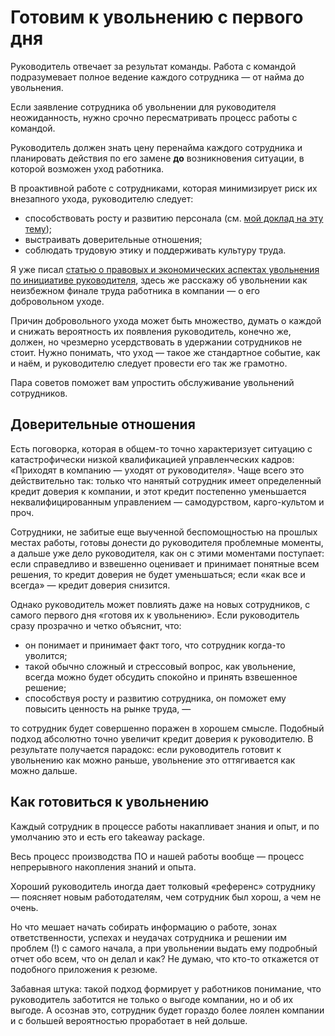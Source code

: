 # Готовим к увольнению с первого дня

Руководитель отвечает за результат команды. Работа с командой подразумевает полное ведение каждого сотрудника — от найма до увольнения.

Если заявление сотрудника об увольнении для руководителя неожиданность, нужно срочно пересматривать процесс работы с командой.

Руководитель должен знать цену перенайма каждого сотрудника и планировать действия по его замене **до** возникновения ситуации, в которой возможен уход работника.

В проактивной работе с сотрудниками, которая минимизирует риск их внезапного ухода, руководителю следует:
- способствовать росту и развитию персонала (см. [мой доклад на эту тему](https://www.youtube.com/watch?v=nai9K0tFCcw));
- выстраивать доверительные отношения;
- соблюдать трудовую этику и поддерживать культуру труда.

Я уже писал [статью о правовых и экономических аспектах увольнения по инициативе руководителя](firing_law.md), здесь же расскажу об увольнении как неизбежном финале труда работника в компании — о его добровольном уходе.

Причин добровольного ухода может быть множество, думать о каждой и снижать вероятность их появления руководитель, конечно же, должен, но чрезмерно усердствовать в удержании сотрудников не стоит. Нужно понимать, что уход — такое же стандартное событие, как и наём, и руководителю следует провести его так же грамотно.

Пара советов поможет вам упростить обслуживание увольнений сотрудников. 

## Доверительные отношения

Есть поговорка, которая в общем-то точно характеризует ситуацию с катастрофически низкой квалификацией управленческих кадров: «Приходят в компанию — уходят от руководителя». Чаще всего это действительно так: только что нанятый сотрудник имеет определенный кредит доверия к компании, и этот кредит постепенно уменьшается неквалифицированным управлением — самодурством, карго-культом и проч.

Сотрудники, не забитые еще выученной беспомощностью на прошлых местах работы, готовы донести до руководителя проблемные моменты, а дальше уже дело руководителя, как он с этими моментами поступает: если справедливо и взвешенно оценивает и принимает понятные всем решения, то кредит доверия не будет уменьшаться; если «как все и всегда» — кредит доверия снизится.

Однако руководитель может повлиять даже на новых сотрудников, с самого первого дня «готовя их к увольнению». Если руководитель сразу прозрачно и четко объяснит, что:
- он понимает и принимает факт того, что сотрудник когда-то уволится;
- такой обычно сложный и стрессовый вопрос, как увольнение, всегда можно будет обсудить спокойно и принять взвешенное решение;
- способствуя росту и развитию сотрудника, он поможет ему повысить ценность на рынке труда, —

то сотрудник будет совершенно поражен в хорошем смысле. Подобный подход абсолютно точно увеличит кредит доверия к руководителю. В результате получается парадокс: если руководитель готовит к увольнению как можно раньше, увольнение это оттягивается как можно дальше.

## Как готовиться к увольнению

Каждый сотрудник в процессе работы накапливает знания и опыт, и по умолчанию это и есть его takeaway package.

Весь процесс производства ПО и нашей работы вообще — процесс непрерывного накопления знаний и опыта.

Хороший руководитель иногда дает толковый «референс» сотруднику — поясняет новым работодателям, чем сотрудник был хорош, а чем не очень.

Но что мешает начать собирать информацию о работе, зонах ответственности, успехах и неудачах сотрудника и решении им проблем (!) с самого начала, а при увольнении выдать ему подробный отчет обо всем, что он делал и как? Не думаю, что кто-то откажется от подобного приложения к резюме.

Забавная штука: такой подход формирует у работников понимание, что руководитель заботится не только о выгоде компании, но и об их выгоде. А осознав это, сотрудник будет гораздо более лоялен компании и с большей вероятностью проработает в ней дольше.
